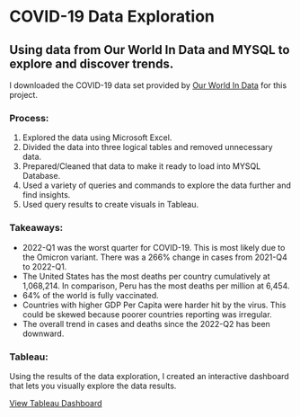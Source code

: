 # COVID-19 Data Exploration
## Using data from Our World In Data and MYSQL to explore and discover trends.

I downloaded the COVID-19 data set provided by [Our World In Data](https://ourworldindata.org/coronavirus) for this project.

### Process:
1. Explored the data using Microsoft Excel.
2. Divided the data into three logical tables and removed unnecessary data.
3. Prepared/Cleaned that data to make it ready to load into MYSQL Database.
4. Used a variety of queries and commands to explore the data further and find insights.
5. Used query results to create visuals in Tableau.

### Takeaways:
- 2022-Q1 was the worst quarter for COVID-19. This is most likely due to the Omicron variant. There was a 266% change in cases from 2021-Q4 to 2022-Q1.
- The United States has the most deaths per country cumulatively at 1,068,214. In comparison, Peru has the most deaths per million at 6,454.
- 64% of the world is fully vaccinated.
- Countries with higher GDP Per Capita were harder hit by the virus. This could be skewed because poorer countries reporting was irregular.
- The overall trend in cases and deaths since the 2022-Q2 has been downward.

### Tableau:
Using the results of the data exploration, I created an interactive dashboard that lets you visually explore the data results.  

[View Tableau Dashboard](https://tabsoft.co/3Fiuh8w)
